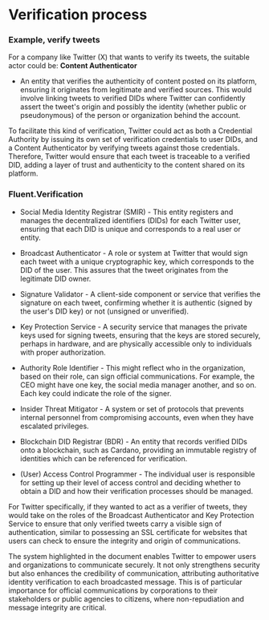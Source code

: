 # Verification process

### Example, verify tweets

For a company like Twitter (X) that wants to verify its tweets, the suitable actor could be:
**Content Authenticator** 
- An entity that verifies the authenticity of content posted on its platform, ensuring it originates from legitimate and verified sources. This would involve linking tweets to verified DIDs where Twitter can confidently assert the tweet's origin and possibly the identity (whether public or pseudonymous) of the person or organization behind the account.

To facilitate this kind of verification, Twitter could act as both a Credential Authority by issuing its own set of verification credentials to user DIDs, and a Content Authenticator by verifying tweets against those credentials. Therefore, Twitter would ensure that each tweet is traceable to a verified DID, adding a layer of trust and authenticity to the content shared on its platform.

### Fluent.Verification

- Social Media Identity Registrar (SMIR) - This entity registers and manages the decentralized identifiers (DIDs) for each Twitter user, ensuring that each DID is unique and corresponds to a real user or entity.

- Broadcast Authenticator - A role or system at Twitter that would sign each tweet with a unique cryptographic key, which corresponds to the DID of the user. This assures that the tweet originates from the legitimate DID owner.

- Signature Validator - A client-side component or service that verifies the signature on each tweet, confirming whether it is authentic (signed by the user's DID key) or not (unsigned or unverified).

- Key Protection Service - A security service that manages the private keys used for signing tweets, ensuring that the keys are stored securely, perhaps in hardware, and are physically accessible only to individuals with proper authorization.
 
- Authority Role Identifier - This might reflect who in the organization, based on their role, can sign official communications. For example, the CEO might have one key, the social media manager another, and so on. Each key could indicate the role of the signer.
 
- Insider Threat Mitigator - A system or set of protocols that prevents internal personnel from compromising accounts, even when they have escalated privileges.
 
- Blockchain DID Registrar (BDR) - An entity that records verified DIDs onto a blockchain, such as Cardano, providing an immutable registry of identities which can be referenced for verification.
 
- (User) Access Control Programmer - The individual user is responsible for setting up their level of access control and deciding whether to obtain a DID and how their verification processes should be managed.

For Twitter specifically, if they wanted to act as a verifier of tweets, they would take on the roles of the Broadcast Authenticator and Key Protection Service to ensure that only verified tweets carry a visible sign of authentication, similar to possessing an SSL certificate for websites that users can check to ensure the integrity and origin of communications.

The system highlighted in the document enables Twitter to empower users and organizations to communicate securely. It not only strengthens security but also enhances the credibility of communication, attributing authoritative identity verification to each broadcasted message. This is of particular importance for official communications by corporations to their stakeholders or public agencies to citizens, where non-repudiation and message integrity are critical.